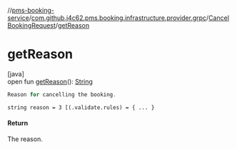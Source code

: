 //[pms-booking-service](../../../index.md)/[com.github.j4c62.pms.booking.infrastructure.provider.grpc](../index.md)/[CancelBookingRequest](index.md)/[getReason](get-reason.md)

# getReason

[java]\
open fun [getReason](get-reason.md)(): [String](https://docs.oracle.com/en/java/javase/23/docs/api/java.base/java/lang/String.html)

```kotlin
Reason for cancelling the booking.

```
`string reason = 3 [(.validate.rules) = { ... }`

#### Return

The reason.